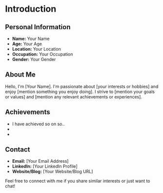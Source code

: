 # Introduction

## Personal Information
- **Name:** Your Name
- **Age:** Your Age
- **Location:** Your Location
- **Occupation:** Your Occupation
- **Gender:** Your Gender

## About Me
Hello, I'm [Your Name]. I'm passionate about [your interests or hobbies] and enjoy [mention something you enjoy doing]. I strive to [mention your goals or values] and [mention any relevant achievements or experiences]. 

## Achievements
- I have achieved so on so..
-
-

## Contact
- **Email:** [Your Email Address]
- **LinkedIn:** [Your LinkedIn Profile]
- **Website/Blog:** [Your Website/Blog URL]

Feel free to connect with me if you share similar interests or just want to chat!
